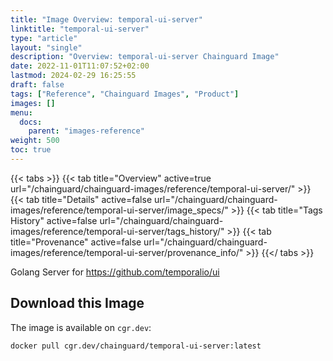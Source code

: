 ```yaml
---
title: "Image Overview: temporal-ui-server"
linktitle: "temporal-ui-server"
type: "article"
layout: "single"
description: "Overview: temporal-ui-server Chainguard Image"
date: 2022-11-01T11:07:52+02:00
lastmod: 2024-02-29 16:25:55
draft: false
tags: ["Reference", "Chainguard Images", "Product"]
images: []
menu: 
  docs: 
    parent: "images-reference"
weight: 500
toc: true
---
```


{{< tabs >}}
{{< tab title="Overview" active=true url="/chainguard/chainguard-images/reference/temporal-ui-server/" >}}
{{< tab title="Details" active=false url="/chainguard/chainguard-images/reference/temporal-ui-server/image_specs/" >}}
{{< tab title="Tags History" active=false url="/chainguard/chainguard-images/reference/temporal-ui-server/tags_history/" >}}
{{< tab title="Provenance" active=false url="/chainguard/chainguard-images/reference/temporal-ui-server/provenance_info/" >}}
{{</ tabs >}}



<!--overview:start-->
Golang Server for https://github.com/temporalio/ui
<!--overview:end-->

<!--getting:start-->
## Download this Image
The image is available on `cgr.dev`:

```
docker pull cgr.dev/chainguard/temporal-ui-server:latest
```
<!--getting:end-->

<!--body:start-->
 <!--body:end-->

